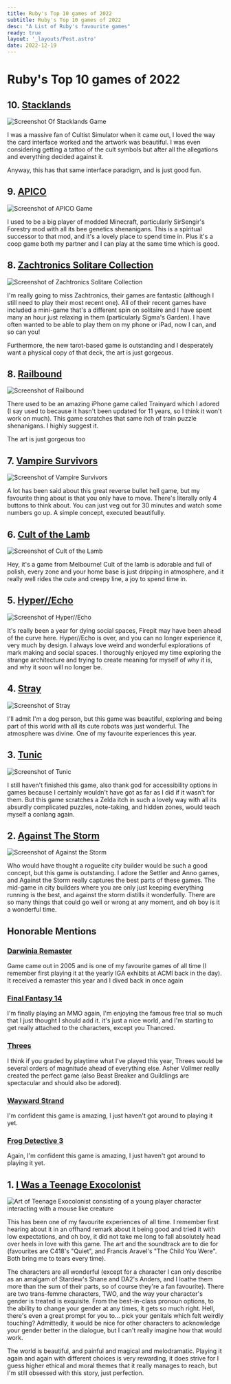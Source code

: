 ```yaml
---
title: Ruby's Top 10 games of 2022
subtitle: Ruby's Top 10 games of 2022
desc: "A List of Ruby's favourite games"
ready: true
layout: '_layouts/Post.astro'
date: 2022-12-19
---
```


# Ruby's Top 10 games of 2022

## 10. [Stacklands](https://sokpop.itch.io/stacklands 'Stacklands')

![Screenshot Of Stacklands Game](https://files.rubyquail.design/2022games/stacklands.jpg)

I was a massive fan of Cultist Simulator when it came out, I loved the way the card interface worked and the artwork was beautiful. I was even considering getting a tattoo of the cult symbols but after all the allegations and everything decided against it.

Anyway, this has that same interface paradigm, and is just good fun.

## 9. [APICO](https://tngineers.itch.io/apico 'APICO')

![Screenshot of APICO Game](https://files.rubyquail.design/2022games/APICO.jpg)

I used to be a big player of modded Minecraft, particularly SirSengir's Forestry mod with all its bee genetics shenanigans. This is a spiritual successor to that mod, and it's a lovely place to spend time in. Plus it's a coop game both my partner and I can play at the same time which is good.

## 8. [Zachtronics Solitare Collection](https://www.zachtronics.com/solitaire-collection/ 'Zachtronics Solitare Collection')

![Screenshot of Zachtronics Solitare Collection](https://files.rubyquail.design/2022games/zachtronics.jpg)

I'm really going to miss Zachtronics, their games are fantastic (although I still need to play their most recent one). All of their recent games have included a mini-game that's a different spin on solitaire and I have spent many an hour just relaxing in them (particularly Sigma's Garden). I have often wanted to be able to play them on my phone or iPad, now I can, and so can you!

Furthermore, the new tarot-based game is outstanding and I desperately want a physical copy of that deck, the art is just gorgeous.

## 8. [Railbound](https://afterburn.itch.io/railbound 'Railbound')

![Screenshot of Railbound](https://files.rubyquail.design/2022games/railbound.jpg)

There used to be an amazing iPhone game called Trainyard which I adored (I say used to because it hasn't been updated for 11 years, so I think it won't work on much). This game scratches that same itch of train puzzle shenanigans. I highly suggest it.

The art is just gorgeous too

## 7. [Vampire Survivors](https://www.youtube.com/ponclegames 'Vampire Survivors')

![Screenshot of Vampire Survivors](https://files.rubyquail.design/2022games/vampire.jpg)

A lot has been said about this great reverse bullet hell game, but my favourite thing about is that you only have to move. There's literally only 4 buttons to think about. You can just veg out for 30 minutes and watch some numbers go up. A simple concept, executed beautifully.

## 6. [Cult of the Lamb](https://www.devolverdigital.com/games/cult-of-the-lamb 'Cult of the Lamb')

![Screenshot of Cult of the Lamb](https://files.rubyquail.design/2022games/lambcult.jpg)

Hey, it's a game from Melbourne! Cult of the lamb is adorable and full of polish, every zone and your home base is just dripping in atmosphere, and it really well rides the cute and creepy line, a joy to spend time in.

## 5. [Hyper//Echo](https://www.acmi.net.au/whats-on/gallery-5/hyper-echo-online-exhibition/ 'Hyper//Echo')

![Screenshot of Hyper//Echo](https://files.rubyquail.design/2022games/hyper.png)

It's really been a year for dying social spaces, Firepit may have been ahead of the curve here. Hyper//Echo is over, and you can no longer experience it, very much by design. I always love weird and wonderful explorations of mark making and social spaces. I thoroughly enjoyed my time exploring the strange architecture and trying to create meaning for myself of why it is, and why it soon will no longer be.

## 4. [Stray](https://stray.game 'Stray')

![Screenshot of Stray](https://files.rubyquail.design/2022games/stray.jpg)

I'll admit I'm a dog person, but this game was beautiful, exploring and being part of this world with all its cute robots was just wonderful. The atmosphere was divine. One of my favourite experiences this year.

## 3. [Tunic](https://finji.itch.io/tunic 'Tunic')

![Screenshot of Tunic](https://files.rubyquail.design/2022games/tunic.jpg)

I still haven't finished this game, also thank god for accessibility options in games because I certainly wouldn't have got as far as I did if it wasn't for them. But this game scratches a Zelda itch in such a lovely way with all its absurdly complicated puzzles, note-taking, and hidden zones, would teach myself a conlang again.

## 2. [Against The Storm](https://eremitegames.com 'Against The Storm')

![Screenshot of Against the Storm](https://files.rubyquail.design/2022games/againstthestorm.jpg)

Who would have thought a roguelite city builder would be such a good concept, but this game is outstanding. I adore the Settler and Anno games, and Against the Storm really captures the best parts of these games. The mid-game in city builders where you are only just keeping everything running is the best, and against the storm distills it wonderfully. There are so many things that could go well or wrong at any moment, and oh boy is it a wonderful time.

## Honorable Mentions

### [Darwinia Remaster](https://www.introversion.co.uk/introversion/#games 'Darwinia')

Game came out in 2005 and is one of my favourite games of all time (I remember first playing it at the yearly IGA exhibits at ACMI back in the day). It received a remaster this year and I dived back in once again

### [Final Fantasy 14](https://www.finalfantasyxiv.com 'Final Fantasy 14')

I'm finally playing an MMO again, I'm enjoying the famous free trial so much that I just thought I should add it. it's just a nice world, and I'm starting to get really attached to the characters, except you Thancred.

### [Threes](https://asherv.com/threes/ 'Threes')

I think if you graded by playtime what I've played this year, Threes would be several orders of magnitude ahead of everything else. Asher Vollmer really created the perfect game (also Beast Breaker and Guildlings are spectacular and should also be adored).

### [Wayward Strand](https://waywardstrand.com 'Wayward Strand')

I'm confident this game is amazing, I just haven't got around to playing it yet.

### [Frog Detective 3](https://fisho.itch.io/frog-detective-3 'Frog Detective 3')

Again, I'm confident this game is amazing, I just haven't got around to playing it yet.

## 1. [I Was a Teenage Exocolonist](http://exocolonist.com 'I Was a Teenage Exocolonist')

![Art of Teenage Exocolonist consisting of a young player character interacting with a mouse like creature](https://files.rubyquail.design/2022games/exocolonist.jpg)

This has been one of my favourite experiences of all time. I remember first hearing about it in an offhand remark about it being good and tried it with low expectations, and oh boy, it did not take me long to fall absolutely head over heels in love with this game. The art and the soundtrack are to die for (favourites are C418's "Quiet", and Francis Aravel's "The Child You Were". Both bring me to tears every time).

The characters are all wonderful (except for a character I can only describe as an amalgam of Stardew's Shane and DA2's Anders, and I loathe them more than the sum of their parts, so of course they're a fan favourite). There are two trans-femme characters, TWO, and the way your character's gender is treated is exquisite. From the best-in-class pronoun options, to the ability to change your gender at any times, it gets so much right. Hell, there's even a great prompt for you to… pick your genitals which felt weirdly touching? Admittedly, it would be nice for other characters to acknowledge your gender better in the dialogue, but I can't really imagine how that would work.

The world is beautiful, and painful and magical and melodramatic. Playing it again and again with different choices is very rewarding, it does strive for I guess higher ethical and moral themes that it really manages to reach, but I'm still obsessed with this story, just perfection.
